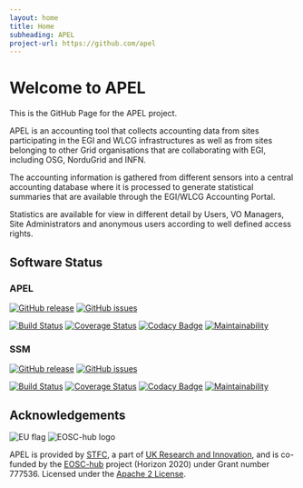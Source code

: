 ```yaml
---
layout: home
title: Home
subheading: APEL
project-url: https://github.com/apel
---
```


# Welcome to APEL

This is the GitHub Page for the APEL project.

APEL is an accounting tool that collects accounting data from sites participating in the EGI and WLCG infrastructures as well as from sites belonging to other Grid organisations that are collaborating with EGI, including OSG, NorduGrid and INFN.

The accounting information is gathered from different sensors into a central accounting database where it is processed to generate statistical summaries that are available through the EGI/WLCG Accounting Portal.

Statistics are available for view in different detail by Users, VO Managers, Site Administrators and anonymous users according to well defined access rights. 

## Software Status

### APEL
[![GitHub release](https://img.shields.io/github/release/apel/apel.svg)](https://github.com/apel/apel/releases/latest)
[![GitHub issues](https://img.shields.io/github/issues-raw/apel/apel.svg)](https://github.com/apel/apel/issues)

[![Build Status](https://travis-ci.org/apel/apel.svg?branch=dev)](https://travis-ci.org/apel/apel)
[![Coverage Status](https://coveralls.io/repos/github/apel/apel/badge.svg?branch=dev)](https://coveralls.io/github/apel/apel?branch=dev)
[![Codacy Badge](https://api.codacy.com/project/badge/Grade/b614b03d576a4f5cbb6efa2e64e5f7ef)](https://www.codacy.com/app/apel/apel)
[![Maintainability](https://api.codeclimate.com/v1/badges/03094b74f5fc4f728bc7/maintainability)](https://codeclimate.com/github/apel/apel/maintainability)

### SSM
[![GitHub release](https://img.shields.io/github/release/apel/ssm.svg)](https://github.com/apel/ssm/releases/latest)
[![GitHub issues](https://img.shields.io/github/issues-raw/apel/ssm.svg)](https://github.com/apel/ssm/issues)

[![Build Status](https://travis-ci.org/apel/ssm.svg?branch=dev)](https://travis-ci.org/apel/ssm)
[![Coverage Status](https://coveralls.io/repos/github/apel/ssm/badge.svg?branch=dev)](https://coveralls.io/github/apel/ssm?branch=dev)
[![Codacy Badge](https://api.codacy.com/project/badge/Grade/cc3e808664ee41638938aa5c660a88ae)](https://www.codacy.com/app/apel/ssm)
[![Maintainability](https://api.codeclimate.com/v1/badges/34aa04f3583afce2ceb2/maintainability)](https://codeclimate.com/github/apel/ssm/maintainability)

## Acknowledgements

![EU flag](https://github.com/GOCDB/gocdb/raw/dev/htdocs/web_portal/img/eu_flag_yellow_low_150.png)
![EOSC-hub logo](https://github.com/GOCDB/gocdb/raw/dev/htdocs/web_portal/img/eosc-hub-v-web_150.png) 

APEL is provided by [STFC](https://stfc.ukri.org/), a part of [UK Research and Innovation](www.ukri.org), and is co-funded by the [EOSC-hub](https://www.eosc-hub.eu/) project (Horizon 2020) under Grant number 777536. Licensed under the [Apache 2 License](http://www.apache.org/licenses/LICENSE-2.0).
